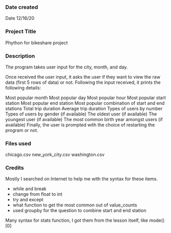 ### Date created
Date 12/16/20

### Project Title
Phython for bikeshare project

### Description
The program takes user input for the city, month, and day.

Once received the user input, it asks the user if they want to view the raw data (first 5 rows of data) or not. Following the input received, it prints the following details:

Most popular month
Most popular day
Most popular hour
Most popular start station
Most popular end station
Most popular combination of start and end stations
Total trip duration
Average trip duration
Types of users by number
Types of users by gender (if available)
The oldest user (if available)
The youngest user (if available)
The most common birth year amongst users (if available)
Finally, the user is prompted with the choice of restarting the program or not.

### Files used
chicago.csv
new_york_city.csv
washington.csv

### Credits
Mostly I searched on Internet to help me with the syntax for these items.
- while and break
- change from float to int
- try and except
- what function to get the most common out of value_counts
- used groupby for the question to combine start and end station

Many syntax for stats function, I got them from the lesson itself, like mode()[0]

